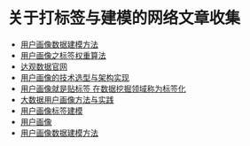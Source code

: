 关于打标签与建模的网络文章收集
=================================================================================

+ [用户画像数据建模方法](https://yq.aliyun.com/articles/9017)
+ [用户画像之标签权重算法](http://www.sohu.com/a/160943678_572440)
+ [达观数据官网](http://www.datagrand.com/)
+ [用户画像的技术选型与架构实现](http://m.blog.csdn.net/yinyang7008/article/details/52345997)
+ [用户画像就是贴标签 在数据挖掘领域称为标签化](http://www.cbdio.com/BigData/2016-01/28/content_4560601.htm)
+ [大数据用户画像方法与实践](https://www.cnblogs.com/cescyang/p/6017608.html)
+ [用户画像标签建模](https://wenku.baidu.com/view/0884aa376d175f0e7cd184254b35eefdc8d3157e.html)
+ [用户画像](https://wenku.baidu.com/view/6d13e00426fff705cd170a03.html)
+ [用户画像数据建模方法](https://wenku.baidu.com/view/059618ed011ca300a7c3902c.html?mark_pay_doc=2&mark_rec_page=1&mark_rec_position=5&clear_uda_param=1)
